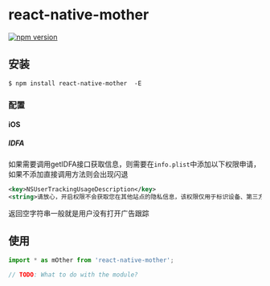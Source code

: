 # react-native-mother

[![npm version](https://badge.fury.io/js/react-native-mother.svg)](https://badge.fury.io/js/react-native-mother)

## 安装

`$ npm install react-native-mother  -E`

### 配置

#### iOS

##### IDFA

如果需要调用getIDFA接口获取信息，则需要在`info.plist`中添加以下权限申请，如果不添加直接调用方法则会出现闪退

```xml
<key>NSUserTrackingUsageDescription</key>
<string>请放心，开启权限不会获取您在其他站点的隐私信息，该权限仅用于标识设备、第三方广告、并保障服务安全与提示浏览体验</string>
```

返回空字符串一般就是用户没有打开广告跟踪

## 使用

```javascript
import * as mOther from 'react-native-mother';

// TODO: What to do with the module?
```
  